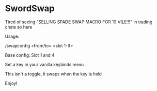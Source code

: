 # SwordSwap

Tired of seeing "SELLING SPADE SWAP MACRO FOR 10 VILE!!!" in trading chats so here

Usage:

/swapconfig <from/to> <slot 1-9>

Base config: Slot 1 and 4

Set a key in your vanilla keybinds menu

This isn't a toggle, it swaps when the key is held


Enjoy!
